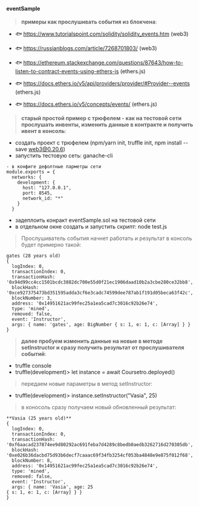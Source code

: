 #### eventSample

> **примеры как прослушивать события из блокчена**: 
- 🐟 https://www.tutorialspoint.com/solidity/solidity_events.htm (web3)
- 🐟 https://russianblogs.com/article/7268701803/ (web3) 

- 🐟 https://ethereum.stackexchange.com/questions/87643/how-to-listen-to-contract-events-using-ethers-js (ethers.js)
- 🐟 https://docs.ethers.io/v5/api/providers/provider/#Provider--events (ethers.js)
- 🐟 https://docs.ethers.io/v5/concepts/events/ (ethers.js)

> **старый простой пример с трюфелем - как на тестовой сети прослушать инвенты, изменить данные в контракте и получить ивент в консоль**: 
- создать проект с трюфелем (npm/yarn init, truffle init, npm install --save web3@0.20.6)   
- запустить тестовую сеть: ganache-cli 
~~~
- в конфиге дефолтные парметры сети 
module.exports = {
  networks: {
    development: {
      host: "127.0.0.1",
      port: 8545,
      network_id: "*"
    }
  }
~~~
- задеплоить конракт  eventSample.sol на тестовой сети 
- в отдельном окне создать и запустить скрипт: node test.js 
> Прослушиватель события начнет работать и результат в консоль будет примерно такой: 
~~~
gates (28 years old)
{
  logIndex: 0,
  transactionIndex: 0,
  transactionHash: '0x94d99cc4cc1501bcdc3882dc700e55d0f21ec1906daad10b2a3cbe280ce32bb8',
  blockHash: '0xce927375473bd351595adda3cf6e3cadc74599dee787ab1f191d05beca63f42c',
  blockNumber: 3,
  address: '0x14951621ac99fec25a1ea5cad7c3016c92b26e74',
  type: 'mined',
  removed: false,
  event: 'Instructor',
  args: { name: 'gates', age: BigNumber { s: 1, e: 1, c: [Array] } }
}
~~~
> **далее пробуем изменить данные на новые в методе setInstructor и сразу получить результат от прослушивателя событий**: 
- truffle console 
- truffle(development)>  let instance = await Coursetro.deployed()
> передаем новые параметры в метод setInstructor:
- truffle(development)> instance.setInstructor("Vasia", 25) 
> в коносоль сразу получаем новый обновленный результат: 
~~~
**Vasia (25 years old)**
{
  logIndex: 0,
  transactionIndex: 0,
  transactionHash: '0xf6aacad237874ee9d80292ac691feba7d4289c8bedb0aedb3262716d270305db',
  blockHash: '0xe026b36dacbd75d93b6decf7caaac69f34fb3254cf053ba4848e9e875f012f68',
  blockNumber: 8,
  address: '0x14951621ac99fec25a1ea5cad7c3016c92b26e74',
  type: 'mined',
  removed: false,
  event: 'Instructor',
  args: { name: 'Vasia', age: 25
{ s: 1, e: 1, c: [Array] } }
}
~~~ 


